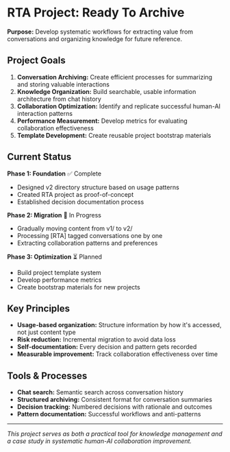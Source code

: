 # RTA Project: Ready To Archive

**Purpose:** Develop systematic workflows for extracting value from conversations and organizing knowledge for future reference.

## Project Goals

1. **Conversation Archiving:** Create efficient processes for summarizing and storing valuable interactions
2. **Knowledge Organization:** Build searchable, usable information architecture from chat history
3. **Collaboration Optimization:** Identify and replicate successful human-AI interaction patterns
4. **Performance Measurement:** Develop metrics for evaluating collaboration effectiveness
5. **Template Development:** Create reusable project bootstrap materials

## Current Status

**Phase 1: Foundation** ✅ Complete
- Designed v2 directory structure based on usage patterns
- Created RTA project as proof-of-concept
- Established decision documentation process

**Phase 2: Migration** 🔄 In Progress
- Gradually moving content from v1/ to v2/
- Processing [RTA] tagged conversations one by one
- Extracting collaboration patterns and preferences

**Phase 3: Optimization** ⏳ Planned
- Build project template system
- Develop performance metrics
- Create bootstrap materials for new projects

## Key Principles

- **Usage-based organization:** Structure information by how it's accessed, not just content type
- **Risk reduction:** Incremental migration to avoid data loss
- **Self-documentation:** Every decision and pattern gets recorded
- **Measurable improvement:** Track collaboration effectiveness over time

## Tools & Processes

- **Chat search:** Semantic search across conversation history
- **Structured archiving:** Consistent format for conversation summaries
- **Decision tracking:** Numbered decisions with rationale and outcomes
- **Pattern documentation:** Successful workflows and anti-patterns

---

*This project serves as both a practical tool for knowledge management and a case study in systematic human-AI collaboration improvement.*
